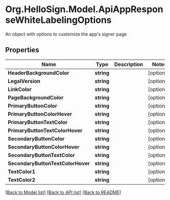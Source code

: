 # Org.HelloSign.Model.ApiAppResponseWhiteLabelingOptions
An object with options to customize the app's signer page

## Properties

Name | Type | Description | Notes
------------ | ------------- | ------------- | -------------
**HeaderBackgroundColor** | **string** |    | [optional] 
**LegalVersion** | **string** |    | [optional] 
**LinkColor** | **string** |    | [optional] 
**PageBackgroundColor** | **string** |    | [optional] 
**PrimaryButtonColor** | **string** |    | [optional] 
**PrimaryButtonColorHover** | **string** |    | [optional] 
**PrimaryButtonTextColor** | **string** |    | [optional] 
**PrimaryButtonTextColorHover** | **string** |    | [optional] 
**SecondaryButtonColor** | **string** |    | [optional] 
**SecondaryButtonColorHover** | **string** |    | [optional] 
**SecondaryButtonTextColor** | **string** |    | [optional] 
**SecondaryButtonTextColorHover** | **string** |    | [optional] 
**TextColor1** | **string** |    | [optional] 
**TextColor2** | **string** |    | [optional] 

[[Back to Model list]](../README.md#documentation-for-models) [[Back to API list]](../README.md#documentation-for-api-endpoints) [[Back to README]](../README.md)

